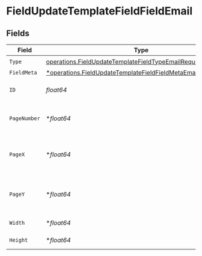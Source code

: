# FieldUpdateTemplateFieldFieldEmail


## Fields

| Field                                                                                                                                         | Type                                                                                                                                          | Required                                                                                                                                      | Description                                                                                                                                   |
| --------------------------------------------------------------------------------------------------------------------------------------------- | --------------------------------------------------------------------------------------------------------------------------------------------- | --------------------------------------------------------------------------------------------------------------------------------------------- | --------------------------------------------------------------------------------------------------------------------------------------------- |
| `Type`                                                                                                                                        | [operations.FieldUpdateTemplateFieldTypeEmailRequestBody1](../../models/operations/fieldupdatetemplatefieldtypeemailrequestbody1.md)          | :heavy_check_mark:                                                                                                                            | N/A                                                                                                                                           |
| `FieldMeta`                                                                                                                                   | [*operations.FieldUpdateTemplateFieldFieldMetaEmailRequestBody](../../models/operations/fieldupdatetemplatefieldfieldmetaemailrequestbody.md) | :heavy_minus_sign:                                                                                                                            | N/A                                                                                                                                           |
| `ID`                                                                                                                                          | *float64*                                                                                                                                     | :heavy_check_mark:                                                                                                                            | The ID of the field to update.                                                                                                                |
| `PageNumber`                                                                                                                                  | **float64*                                                                                                                                    | :heavy_minus_sign:                                                                                                                            | The page number the field will be on.                                                                                                         |
| `PageX`                                                                                                                                       | **float64*                                                                                                                                    | :heavy_minus_sign:                                                                                                                            | The X coordinate of where the field will be placed.                                                                                           |
| `PageY`                                                                                                                                       | **float64*                                                                                                                                    | :heavy_minus_sign:                                                                                                                            | The Y coordinate of where the field will be placed.                                                                                           |
| `Width`                                                                                                                                       | **float64*                                                                                                                                    | :heavy_minus_sign:                                                                                                                            | The width of the field.                                                                                                                       |
| `Height`                                                                                                                                      | **float64*                                                                                                                                    | :heavy_minus_sign:                                                                                                                            | The height of the field.                                                                                                                      |